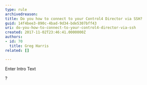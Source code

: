 ```yaml
---
type: rule
archivedreason: 
title: Do you how to connect to your Control4 Director via SSH?
guid: 14f4bee3-890c-4bad-9d34-bde5307bff43
uri: do-you-how-to-connect-to-your-control4-director-via-ssh
created: 2017-11-02T23:46:41.0000000Z
authors:
- id: 70
  title: Greg Harris
related: []

---
```


Enter Intro Text

<!--endintro-->

?
